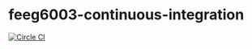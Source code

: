 # feeg6003-continuous-integration
[![Circle CI](https://circleci.com/gh/fangohr/feeg6003-continuous-integration.svg?style=svg)](https://circleci.com/gh/fangohr/feeg6003-continuous-integration)
